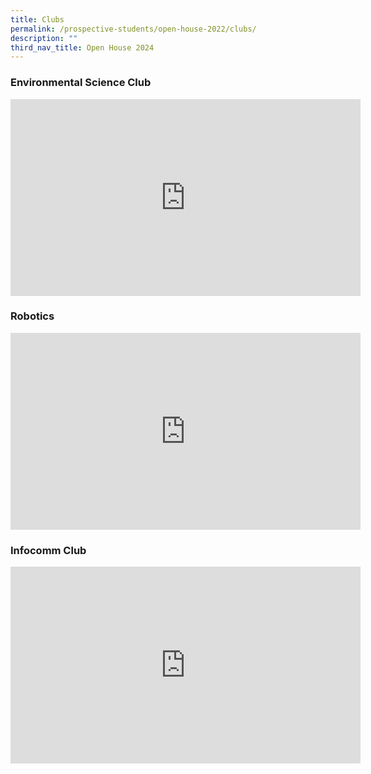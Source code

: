 ```yaml
---
title: Clubs
permalink: /prospective-students/open-house-2022/clubs/
description: ""
third_nav_title: Open House 2024
---
```

### Environmental Science Club

<iframe width="560" height="315" src="https://www.youtube.com/embed/5DBVqQ7HTwM" title="YouTube video player" frameborder="0" allow="accelerometer; autoplay; clipboard-write; encrypted-media; gyroscope; picture-in-picture" allowfullscreen=""></iframe>

### Robotics
<iframe width="560" height="315" src="https://www.youtube.com/embed/wF8k56RaU64" title="YouTube video player" frameborder="0" allow="accelerometer; autoplay; clipboard-write; encrypted-media; gyroscope; picture-in-picture" allowfullscreen=""></iframe>

### Infocomm Club

<iframe width="560" height="315" src="https://www.youtube.com/embed/r_YklC1s5MQ" title="YouTube video player" frameborder="0" allow="accelerometer; autoplay; clipboard-write; encrypted-media; gyroscope; picture-in-picture" allowfullscreen=""></iframe>